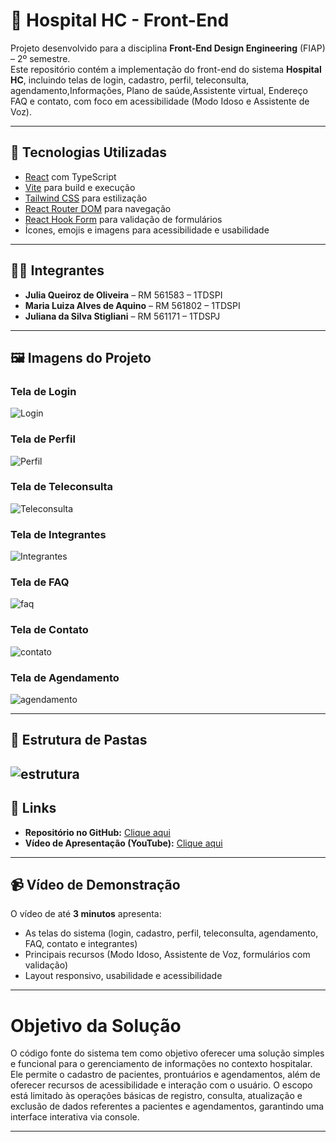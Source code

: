 # 🏥 Hospital HC - Front-End

Projeto desenvolvido para a disciplina **Front-End Design Engineering** (FIAP) – 2º semestre.  
Este repositório contém a implementação do front-end do sistema **Hospital HC**, incluindo telas de login, cadastro, perfil, teleconsulta, agendamento,Informações, Plano de saúde,Assistente virtual, Endereço FAQ e contato, com foco em acessibilidade (Modo Idoso e Assistente de Voz).

---

## 🚀 Tecnologias Utilizadas
- [React](https://react.dev/) com TypeScript
- [Vite](https://vitejs.dev/) para build e execução
- [Tailwind CSS](https://tailwindcss.com/) para estilização
- [React Router DOM](https://reactrouter.com/) para navegação
- [React Hook Form](https://react-hook-form.com/) para validação de formulários
- Ícones, emojis e imagens para acessibilidade e usabilidade

---

## 👩‍💻 Integrantes
- **Julia Queiroz de Oliveira** – RM 561583 – 1TDSPI  
- **Maria Luiza Alves de Aquino** – RM 561802 – 1TDSPI
- **Juliana da Silva Stigliani** – RM 561171 – 1TDSPJ  

---

## 🖼️ Imagens do Projeto
### Tela de Login

![Login](./src/assets/login.png)


### Tela de Perfil
![Perfil](./src/assets/perfil.png)

### Tela de Teleconsulta
![Teleconsulta](./src/assets/teleconsulta.png)

### Tela de Integrantes
![Integrantes](./src/assets/integrantes.png)

### Tela de FAQ
![faq](./src/assets/faq.png)

### Tela de Contato
![contato](./src/assets/contato.png)

### Tela de Agendamento
![agendamento](./src/assets/agendamento.png)



---

## 📂 Estrutura de Pastas
![estrutura](./src/assets/estrutura.png)
---

## 🔗 Links
- **Repositório no GitHub:** [Clique aqui](https://github.com/challengeFront/hospitalHC-frontend)  
- **Vídeo de Apresentação (YouTube):** [Clique aqui](https://youtube.com/seu-video)  

---

## 📹 Vídeo de Demonstração
O vídeo de até **3 minutos** apresenta:
- As telas do sistema (login, cadastro, perfil, teleconsulta, agendamento, FAQ, contato e integrantes)  
- Principais recursos (Modo Idoso, Assistente de Voz, formulários com validação)  
- Layout responsivo, usabilidade e acessibilidade  

---

# Objetivo da Solução  
O código fonte do sistema tem como objetivo oferecer uma solução simples e 
funcional para o gerenciamento de informações no contexto hospitalar. Ele permite o 
cadastro de pacientes, prontuários e agendamentos, além de oferecer recursos de 
acessibilidade e interação com o usuário. 
O escopo está limitado às operações básicas de registro, consulta, 
atualização e exclusão de dados referentes a pacientes e agendamentos, 
garantindo uma interface interativa via console. 

---










 
